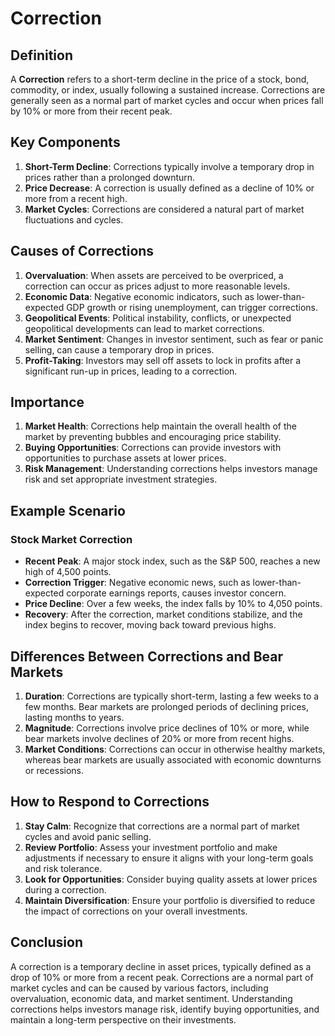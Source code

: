 # Correction

## Definition
A **Correction** refers to a short-term decline in the price of a stock, bond, commodity, or index, usually following a sustained increase. Corrections are generally seen as a normal part of market cycles and occur when prices fall by 10% or more from their recent peak.

## Key Components
1. **Short-Term Decline**: Corrections typically involve a temporary drop in prices rather than a prolonged downturn.
2. **Price Decrease**: A correction is usually defined as a decline of 10% or more from a recent high.
3. **Market Cycles**: Corrections are considered a natural part of market fluctuations and cycles.

## Causes of Corrections
1. **Overvaluation**: When assets are perceived to be overpriced, a correction can occur as prices adjust to more reasonable levels.
2. **Economic Data**: Negative economic indicators, such as lower-than-expected GDP growth or rising unemployment, can trigger corrections.
3. **Geopolitical Events**: Political instability, conflicts, or unexpected geopolitical developments can lead to market corrections.
4. **Market Sentiment**: Changes in investor sentiment, such as fear or panic selling, can cause a temporary drop in prices.
5. **Profit-Taking**: Investors may sell off assets to lock in profits after a significant run-up in prices, leading to a correction.

## Importance
1. **Market Health**: Corrections help maintain the overall health of the market by preventing bubbles and encouraging price stability.
2. **Buying Opportunities**: Corrections can provide investors with opportunities to purchase assets at lower prices.
3. **Risk Management**: Understanding corrections helps investors manage risk and set appropriate investment strategies.

## Example Scenario
### Stock Market Correction
- **Recent Peak**: A major stock index, such as the S&P 500, reaches a new high of 4,500 points.
- **Correction Trigger**: Negative economic news, such as lower-than-expected corporate earnings reports, causes investor concern.
- **Price Decline**: Over a few weeks, the index falls by 10% to 4,050 points.
- **Recovery**: After the correction, market conditions stabilize, and the index begins to recover, moving back toward previous highs.

## Differences Between Corrections and Bear Markets
1. **Duration**: Corrections are typically short-term, lasting a few weeks to a few months. Bear markets are prolonged periods of declining prices, lasting months to years.
2. **Magnitude**: Corrections involve price declines of 10% or more, while bear markets involve declines of 20% or more from recent highs.
3. **Market Conditions**: Corrections can occur in otherwise healthy markets, whereas bear markets are usually associated with economic downturns or recessions.

## How to Respond to Corrections
1. **Stay Calm**: Recognize that corrections are a normal part of market cycles and avoid panic selling.
2. **Review Portfolio**: Assess your investment portfolio and make adjustments if necessary to ensure it aligns with your long-term goals and risk tolerance.
3. **Look for Opportunities**: Consider buying quality assets at lower prices during a correction.
4. **Maintain Diversification**: Ensure your portfolio is diversified to reduce the impact of corrections on your overall investments.

## Conclusion
A correction is a temporary decline in asset prices, typically defined as a drop of 10% or more from a recent peak. Corrections are a normal part of market cycles and can be caused by various factors, including overvaluation, economic data, and market sentiment. Understanding corrections helps investors manage risk, identify buying opportunities, and maintain a long-term perspective on their investments.

